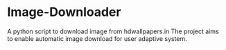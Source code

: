 # Image-Downloader
A python script to download image from hdwallpapers.in
The project aims to enable automatic image download for user adaptive system.
